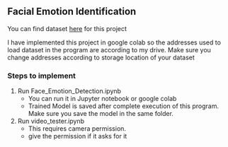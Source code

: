 ## Facial Emotion Identification

You can find dataset [here](https://www.kaggle.com/shawon10/ckplus) for this project

I have implemented this project in google colab so the addresses used to load dataset in the program are according to my drive.
Make sure you change addresses according to storage location of your dataset

### Steps to implement 



1. Run Face_Emotion_Detection.ipynb 
      - You can run it in Jupyter notebook or google colab 
      - Trained Model is saved after complete execution of this program. Make sure you save the model in the same folder.
2. Run video_tester.ipynb 
      - This requires camera permission. 
      - give the permission if it asks for it
